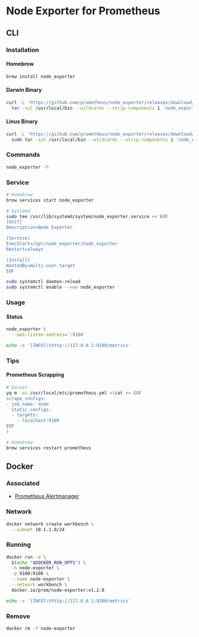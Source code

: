 # Node Exporter for Prometheus

## CLI

### Installation

#### Homebrew

```sh
brew install node_exporter
```

#### Darwin Binary

```sh
curl -L 'https://github.com/prometheus/node_exporter/releases/download/v0.18.1/node_exporter-0.18.1.darwin-amd64.tar.gz' | \
  tar -xzC /usr/local/bin --wildcards --strip-components 1 'node_exporter*/node_exporter'
```

#### Linux Binary

```sh
curl -L 'https://github.com/prometheus/node_exporter/releases/download/v0.18.1/node_exporter-0.18.1.linux-amd64.tar.gz' | \
  sudo tar -xzC /usr/local/bin --wildcards --strip-components 1 'node_exporter*/node_exporter'
```

### Commands

```sh
node_exporter -h
```

### Service

```sh
# Homebrew
brew services start node_exporter

# Systemd
sudo tee /usr/lib/systemd/system/node_exporter.service << EOF
[Unit]
Description=Node Exporter

[Service]
ExecStart=/opt/node_exporter/node_exporter
Restart=always

[Install]
WantedBy=multi-user.target
EOF

sudo systemctl daemon-reload
sudo systemctl enable --now node_exporter
```

### Usage

#### Status

```sh
node_exporter \
  --web.listen-address=':9100'

echo -e '[INFO]\thttp://127.0.0.1:9100/metrics'
```

### Tips

#### Prometheus Scrapping

```sh
# Darwin
yq m -ai /usr/local/etc/prometheus.yml <(cat << EOF
scrape_configs:
- job_name: node
  static_configs:
  - targets:
    - localhost:9100
EOF
)
```

```sh
# Homebrew
brew services restart prometheus
```

## Docker

### Associated

- [Prometheus Alertmanager](/prometheus/prometheus-alertmanager.md)

### Network

```sh
docker network create workbench \
  --subnet 10.1.1.0/24
```

### Running

```sh
docker run -d \
  $(echo "$DOCKER_RUN_OPTS") \
  -h node-exporter \
  -p 9100:9100 \
  --name node-exporter \
  --network workbench \
  docker.io/prom/node-exporter:v1.2.0
```

```sh
echo -e '[INFO]\thttp://127.0.0.1:9100/metrics'
```

### Remove

```sh
docker rm -f node-exporter
```

